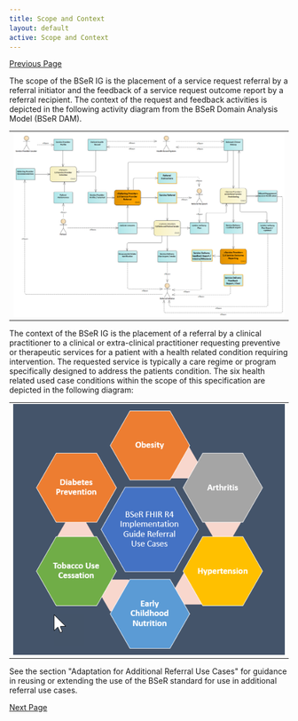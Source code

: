 ```yaml
---
title: Scope and Context
layout: default
active: Scope and Context
---
```


[Previous Page](Acknowledgements.html)

The scope of the BSeR IG is the placement of a service request referral by a referral initiator and the feedback of a service request outcome report by a referral recipient. The context of the request and feedback activities is depicted in the following activity diagram from the BSeR Domain Analysis Model (BSeR DAM).

<center><table><tr><td><img src="Activities.png" style="width:100%;"/></td></tr></table></center>

The context of the BSeR IG is the placement of a referral by a clinical practitioner to a clinical or extra-clinical practitioner requesting preventive or therapeutic services for a patient with a health related condition requiring intervention. The requested service is typically a care regime or program specifically designed to address the patients condition. The six health related used case conditions within the scope of this specification are depicted in the following diagram:
<center>
<table><tr><td><img src="BSeR IG Referral Use Cases.png" style="width:100%;"/></td></tr></table>
</center>

See the section "Adaptation for Additional Referral Use Cases" for guidance in reusing or extending the use of the BSeR standard for use in additional referral use cases.



[Next Page](Resource_Profiles.html)